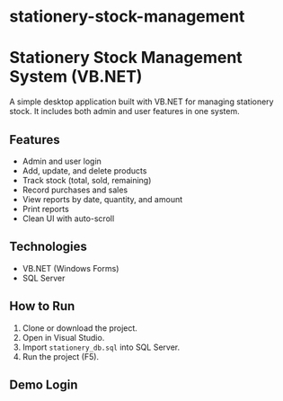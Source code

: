 # stationery-stock-management
# Stationery Stock Management System (VB.NET)

A simple desktop application built with VB.NET for managing stationery stock. It includes both admin and user features in one system.

## Features

- Admin and user login
- Add, update, and delete products
- Track stock (total, sold, remaining)
- Record purchases and sales
- View reports by date, quantity, and amount
- Print reports
- Clean UI with auto-scroll

## Technologies

- VB.NET (Windows Forms)
- SQL Server

## How to Run

1. Clone or download the project.
2. Open in Visual Studio.
3. Import `stationery_db.sql` into SQL Server.
4. Run the project (F5).

## Demo Login

